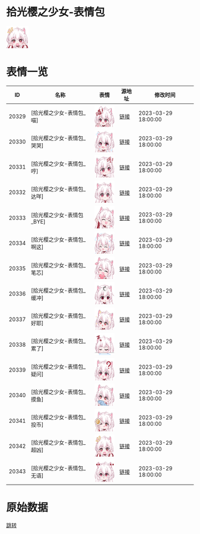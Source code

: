 # 拾光樱之少女-表情包

<img src="./cover.png" height="60" alt="cover" />

# 表情一览

|ID|名称|表情|源地址|修改时间|
|----|----|----|----|----|
|20329|[拾光樱之少女-表情包_喵]|<img src="./pic/020329_%5B拾光樱之少女-表情包_喵%5D.png" height="60" alt="喵"/>|[链接](https://i0.hdslb.com/bfs/garb/3d6d51c55aeaabd6ac261d1dd2db93b34d529718.png)|2023-03-29 18:00:00|
|20330|[拾光樱之少女-表情包_哭哭]|<img src="./pic/020330_%5B拾光樱之少女-表情包_哭哭%5D.png" height="60" alt="哭哭"/>|[链接](https://i0.hdslb.com/bfs/garb/b3cab4a13043b586f367ee9e4beb7b26c9e00bc8.png)|2023-03-29 18:00:00|
|20331|[拾光樱之少女-表情包_哼]|<img src="./pic/020331_%5B拾光樱之少女-表情包_哼%5D.png" height="60" alt="哼"/>|[链接](https://i0.hdslb.com/bfs/garb/840c36b2956db619ddf418f181a00e12b5f837d5.png)|2023-03-29 18:00:00|
|20332|[拾光樱之少女-表情包_达咩]|<img src="./pic/020332_%5B拾光樱之少女-表情包_达咩%5D.png" height="60" alt="达咩"/>|[链接](https://i0.hdslb.com/bfs/garb/ea882a804adffe1f9b75a62235136bc5593054c6.png)|2023-03-29 18:00:00|
|20333|[拾光樱之少女-表情包_BYE]|<img src="./pic/020333_%5B拾光樱之少女-表情包_BYE%5D.png" height="60" alt="BYE"/>|[链接](https://i0.hdslb.com/bfs/garb/88b0df49927475321cbd766067d5364dd2507f60.png)|2023-03-29 18:00:00|
|20334|[拾光樱之少女-表情包_啊这]|<img src="./pic/020334_%5B拾光樱之少女-表情包_啊这%5D.png" height="60" alt="啊这"/>|[链接](https://i0.hdslb.com/bfs/garb/12975eb08a1c9408a47c0582b17983ec7bfa7765.png)|2023-03-29 18:00:00|
|20335|[拾光樱之少女-表情包_笔芯]|<img src="./pic/020335_%5B拾光樱之少女-表情包_笔芯%5D.png" height="60" alt="笔芯"/>|[链接](https://i0.hdslb.com/bfs/garb/18ed22ec19fc68a02922767a1c586ed3904efcf5.png)|2023-03-29 18:00:00|
|20336|[拾光樱之少女-表情包_缓冲]|<img src="./pic/020336_%5B拾光樱之少女-表情包_缓冲%5D.png" height="60" alt="缓冲"/>|[链接](https://i0.hdslb.com/bfs/garb/54b2ad2dff7063cd0661c8ac64225a19154d6f06.png)|2023-03-29 18:00:00|
|20337|[拾光樱之少女-表情包_好耶]|<img src="./pic/020337_%5B拾光樱之少女-表情包_好耶%5D.png" height="60" alt="好耶"/>|[链接](https://i0.hdslb.com/bfs/garb/7c8b63f85726dd2f176f976c8f3bda8a99ad0ef1.png)|2023-03-29 18:00:00|
|20338|[拾光樱之少女-表情包_累了]|<img src="./pic/020338_%5B拾光樱之少女-表情包_累了%5D.png" height="60" alt="累了"/>|[链接](https://i0.hdslb.com/bfs/garb/fa9879036ce505306b53cde15a3f586227353446.png)|2023-03-29 18:00:00|
|20339|[拾光樱之少女-表情包_疑问]|<img src="./pic/020339_%5B拾光樱之少女-表情包_疑问%5D.png" height="60" alt="疑问"/>|[链接](https://i0.hdslb.com/bfs/garb/5dbbed57861c19a67d1c1b418093d807d9b533c4.png)|2023-03-29 18:00:00|
|20340|[拾光樱之少女-表情包_摸鱼]|<img src="./pic/020340_%5B拾光樱之少女-表情包_摸鱼%5D.png" height="60" alt="摸鱼"/>|[链接](https://i0.hdslb.com/bfs/garb/86eb60d5747e1c05ad399ba787e7f180fb7981ed.png)|2023-03-29 18:00:00|
|20341|[拾光樱之少女-表情包_投币]|<img src="./pic/020341_%5B拾光樱之少女-表情包_投币%5D.png" height="60" alt="投币"/>|[链接](https://i0.hdslb.com/bfs/garb/9799d76d78d00be32ebe79b7890191cb6c620d8b.png)|2023-03-29 18:00:00|
|20342|[拾光樱之少女-表情包_超凶]|<img src="./pic/020342_%5B拾光樱之少女-表情包_超凶%5D.png" height="60" alt="超凶"/>|[链接](https://i0.hdslb.com/bfs/garb/ea7eb53183e70734e7109fc933c3ff1bdc306b2b.png)|2023-03-29 18:00:00|
|20343|[拾光樱之少女-表情包_无语]|<img src="./pic/020343_%5B拾光樱之少女-表情包_无语%5D.png" height="60" alt="无语"/>|[链接](https://i0.hdslb.com/bfs/garb/96a0ece3485b95393b8bb38a0b2e5b4eedaa9992.png)|2023-03-29 18:00:00|

# 原始数据

[跳转](./raw.json)

